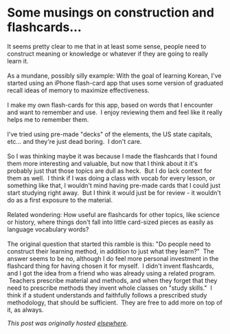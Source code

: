 # Some musings on construction and flashcards...

<p>It seems pretty clear to me that in at least some sense, people need to construct meaning or knowledge or whatever if they are going to really learn it.<br><br>As a mundane, possibly silly example: With the goal of learning Korean, I've started using an iPhone flash-card app that uses some version of graduated recall ideas of memory to maximize effectiveness.<br><br>I make my own flash-cards for this app, based on words that I encounter and want to remember and use.  I enjoy reviewing them and feel like it really helps me to remember them.<br><br>I've tried using pre-made "decks" of the elements, the US state capitals, etc... and they're just dead boring.  I don't care.<br><br>So I was thinking maybe it was because I made the flashcards that I found them more interesting and valuable, but now that I think about it it's probably just that those topics are dull as heck.  But I do lack context for them as well.  I think if I was doing a class with vocab for every lesson, or something like that, I wouldn't mind having pre-made cards that I could just start studying right away.  But I think it would just be for review - it wouldn't do as a first exposure to the material.<br><br>Related wondering: How useful are flashcards for other topics, like science or history, where things don't fall into little card-sized pieces as easily as language vocabulary words?<br><br>The original question that started this ramble is this: "Do people need to construct their learning method, in addition to just what they learn?"  The answer seems to be no, although I do feel more personal investment in the flashcard thing for having chosen it for myself.  I didn't invent flashcards, and I got the idea from a friend who was already using a related program.  Teachers prescribe material and methods, and when they forget that they need to prescribe methods they invent whole classes on "study skills."  I think if a student understands and faithfully follows a prescribed study methodology, that should be sufficient.  They are free to add more on top of it, as always.</p>


*This post was originally hosted [elsewhere](http://planspace.blogspot.com/2011/02/some-musings-on-construction-and.html).*

